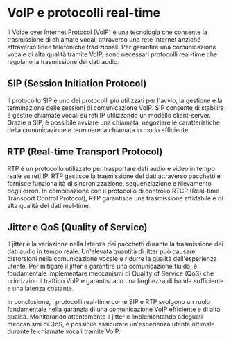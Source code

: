 # VoIP e protocolli real-time

Il Voice over Internet Protocol (VoIP) è una tecnologia che consente la trasmissione di chiamate vocali attraverso una rete Internet anziché attraverso linee telefoniche tradizionali. Per garantire una comunicazione vocale di alta qualità tramite VoIP, sono necessari protocolli real-time che regolano la trasmissione dei dati audio.

## SIP (Session Initiation Protocol)

Il protocollo SIP è uno dei protocolli più utilizzati per l'avvio, la gestione e la terminazione delle sessioni di comunicazione VoIP. SIP consente di stabilire e gestire chiamate vocali su reti IP utilizzando un modello client-server. Grazie a SIP, è possibile avviare una chiamata, negoziare le caratteristiche della comunicazione e terminare la chiamata in modo efficiente.

## RTP (Real-time Transport Protocol)

RTP è un protocollo utilizzato per trasportare dati audio e video in tempo reale su reti IP. RTP gestisce la trasmissione dei dati attraverso pacchetti e fornisce funzionalità di sincronizzazione, sequenziazione e rilevamento degli errori. In combinazione con il protocollo di controllo RTCP (Real-time Transport Control Protocol), RTP garantisce una trasmissione affidabile e di alta qualità dei dati real-time.

## Jitter e QoS (Quality of Service)

Il jitter è la variazione nella latenza dei pacchetti durante la trasmissione dei dati audio in tempo reale. Un'elevata quantità di jitter può causare distorsioni nella comunicazione vocale e ridurre la qualità dell'esperienza utente. Per mitigare il jitter e garantire una comunicazione fluida, è fondamentale implementare meccanismi di Quality of Service (QoS) che priorizzino il traffico VoIP e garantiscano una larghezza di banda sufficiente e una latenza costante.

In conclusione, i protocolli real-time come SIP e RTP svolgono un ruolo fondamentale nella garanzia di una comunicazione VoIP efficiente e di alta qualità. Monitorando attentamente il jitter e implementando adeguati meccanismi di QoS, è possibile assicurare un'esperienza utente ottimale durante le chiamate vocali tramite VoIP.